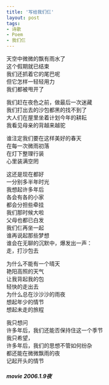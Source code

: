 ```yaml
---
title: '写给我们仨'
layout: post
tags:
- 诗歌
- Poem
- 我们仨
---
```

天空中微微的飘有雨水了  
这个假期就已结束  
我们还抓着它的尾巴呢  
但它怎样一轻轻用力  
我们都被甩开了  
   
我们赶在夜色之前，做最后一次迷藏  
我们打出去的沙包都黑的找不到了  
大人们在屋里坐着计划今年的耕耘  
我看见母亲的背越来越驼  
   
谁注定我们要在这样美好的春天  
在每一次微雨初落  
在灯下整理行装  
心里装满空罔  
   
这还是现在都好  
一分别多半年时光  
我想起许多年后  
各会有各的小家  
都会分担些牵挂  
我们那时候大啦  
父母也都已白发  
我们仨再坐一起  
谁再说起那些梦想  
谁会在无聊的沉默中，爆发出一声：  
走，打沙包去  
   
为什么不能有一个晴天  
艳阳高照的天气  
让我背起我的包  
轻快的走出去  
为什么总在沙沙沙的雨夜  
想起年少的情节  
想起未走的旅程  
   
我只想问  
许多年后，我们还能否保持住这一个季节  
我只希望，  
许多年后，我们的思想不管如何纷杂  
都还能在微微飘雨的夜  
记起开头的情节  

##### movie 2006.1.9夜  
